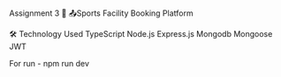 Assignment 3 🚀
📤Sports Facility Booking Platform

🛠️ Technology Used
TypeScript
Node.js
Express.js
Mongodb
Mongoose
JWT

For run - npm run dev

